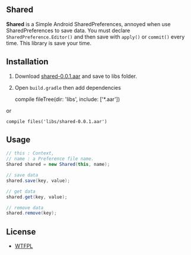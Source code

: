 ## Shared

**Shared** is a Simple Android SharedPreferences, annoyed when use SharedPreferences to save data.
You must declare `SharedPreference.Editor()` and then save with `apply()` or `commit()` every time.
This library is save your time.

## Installation

1. Download [shared-0.0.1.aar](https://github.com/Devahoy/Shared/releases/download/v0.0.1/shared-0.0.1.aar) and save to libs folder.
2. Open `build.gradle` then add dependencies

	compile fileTree(dir: 'libs', include: ['*.aar'])

or

    compile files('libs/shared-0.0.1.aar')


## Usage

```java
// this : Context,
// name : a Preference file name.
Shared shared = new Shared(this, name);

// save data
shared.save(key, value);

// get data
shared.get(key, value);

// remove data
shared.remove(key);
```

## License
- [WTFPL](http://www.wtfpl.net/faq/)